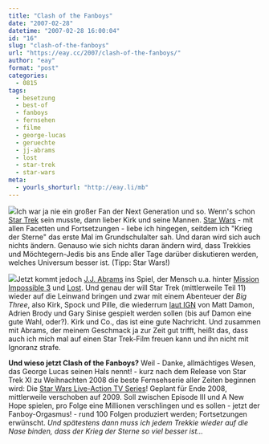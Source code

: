 ```yaml
---
title: "Clash of the Fanboys"
date: "2007-02-28"
datetime: "2007-02-28 16:00:04"
id: "16"
slug: "clash-of-the-fanboys"
url: "https://eay.cc/2007/clash-of-the-fanboys/"
author: "eay"
format: "post"
categories:
  - 0815
tags:
  - besetzung
  - best-of
  - fanboys
  - fernsehen
  - filme
  - george-lucas
  - geruechte
  - jj-abrams
  - lost
  - star-trek
  - star-wars
meta:
  - yourls_shorturl: "http://eay.li/mb"
---
```


![](/uploads/2007/lucas.jpg)Ich war ja nie ein großer Fan der Next Generation und so. Wenn's schon [Star Trek](http://memory-alpha.org/) sein musste, dann lieber Kirk und seine Mannen. [Star Wars](http://starwars.wikia.com/) - mit allen Facetten und Fortsetzungen - liebe ich hingegen, seitdem ich "Krieg der Sterne" das erste Mal im Grundschulalter sah. Und daran wird sich auch nichts ändern. Genauso wie sich nichts daran ändern wird, dass Trekkies und Möchtegern-Jedis bis ans Ende aller Tage darüber diskutieren werden, welches Universum besser ist. (Tipp: Star Wars!)

![](/uploads/2007/abrams.jpg)Jetzt kommt jedoch [J.J. Abrams](http://www.imdb.com/name/nm0009190/) ins Spiel, der Mensch u.a. hinter [Mission Impossible 3](http://eay.cc/blog/2006/05/dritte_unmoegli.shtml) und [Lost](//eay.cc/2007/4-8-15-16-23-42/). Und genau der will Star Trek (mittlerweile Teil 11) wieder auf die Leinwand bringen und zwar mit einem Abenteuer der _Big Three_, also Kirk, Spock und Pille, die wiederrum [laut IGN](http://uk.movies.ign.com/articles/767/767783p1.html) von Matt Damon, Adrien Brody und Gary Sinise gespielt werden sollen (bis auf Damon eine gute Wahl, oder?). Kirk und Co., das ist eine gute Nachricht. Und zusammen mit Abrams, der meinem Geschmack ja zur Zeit gut trifft, heißt das, dass auch ich mich mal auf einen Star Trek-Film freuen kann und ihn nicht mit Ignoranz strafe.

**Und wieso jetzt Clash of the Fanboys?** Weil - Danke, allmächtiges Wesen, das George Lucas seinen Hals nennt! - kurz nach dem Release von Star Trek XI zu Weihnachten 2008 die beste Fernsehserie aller Zeiten beginnen wird: Die [Star Wars Live-Action TV Series](http://en.wikipedia.org/wiki/Star_Wars_live-action_TV_series)! Geplant für Ende 2008, mittlerweile verschoben auf 2009. Soll zwischen Episode III und A New Hope spielen, pro Folge eine Millionen verschlingen und es sollen - jetzt der Fanboy-Orgasmus! - rund 100 Folgen produziert werden; Fortsetzungen erwünscht. _Und spätestens dann muss ich jedem Trekkie wieder auf die Nase binden, dass der Krieg der Sterne so viel besser ist..._
